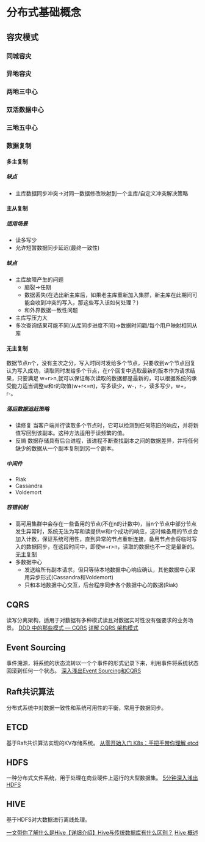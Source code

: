 # 分布式基础概念

## 容灾模式

### 同城容灾

### 异地容灾

### 两地三中心

### 双活数据中心

### 三地五中心

### 数据复制

#### 多主复制

##### 缺点

* 主库数据同步冲突->对同一数据修改映射到一个主库/自定义冲突解决策略

#### 主从复制

##### 适用场景

* 读多写少
* 允许短暂数据同步延迟(最终一致性)

##### 缺点

* 主库故障产生的问题
  * 脑裂->任期
  * 数据丢失(在选出新主库后，如果老主库重新加入集群，新主库在此期间可能会收到冲突的写入，那这些写入该如何处理？)
  * 和外界数据一致性问题
* 主库写压力大
* 多次查询结果可能不同(从库同步进度不同)->数据时间戳/每个用户映射相同从库

#### 无主复制

数据节点n个，没有主次之分，写入时同时发给多个节点，只要收到w个节点回复认为写入成功，读取同时发给多个节点，在r个回复中选取最新的版本作为请求结果，只要满足 w+r>n,就可以保证每次读取的数据都是最新的，可以根据系统的承受能力适当调整w和r的取值(w+r<=n)，写多读少，w-，r-，读多写少，w+，r-。

##### 落后数据追赶策略

* 读修复
  当客户端并行读取多个节点时，它可以检测到任何陈旧的响应，并将新值写回到该副本。这种方法适用于读频繁的值。
* 反熵
  数据存储具有后台进程，该进程不断查找副本之间的数据差异，并将任何缺少的数据从一个副本复制到另一个副本。

##### 中间件

* Riak
* Cassandra
* Voldemort

##### 容错机制

* 高可用集群中会存在一些备用的节点(不在n的计数中)，当n个节点中部分节点发生异常时，系统无法为写和读提供w和r个成功的响应，这时候备用的节点会加入计数，保证系统可用性，直到异常的节点重新连接，备用节点会将临时写入的数据同步，在这段时间中，即使w+r>n，读取的数据也不一定是最新的。
  [无主复制](https://github.com/Vonng/ddia/blob/master/ch5.md#%E6%97%A0%E4%B8%BB%E5%A4%8D%E5%88%B6)
* 多数据中心
  * 发送给所有副本请求，但只等待本地数据中心响应确认，其他数据中心采用异步形式(Cassandra和Voldemort)
  * 只和本地数据中心交互，后台程序同步各个数据中心的数据(Riak)

## CQRS

读写分离架构，适用于对数据有多种模式读且对数据实时性没有强要求的业务场景。
[DDD 中的那些模式 — CQRS](https://zhuanlan.zhihu.com/p/115685384)
[详解 CQRS 架构模式](https://www.infoq.cn/article/wdlpjosudoga34jutys9)

## Event Sourcing

事件溯源，将系统的状态流转以一个个事件的形式记录下来，利用事件将系统状态回滚到任何一个状态。
[深入浅出Event Sourcing和CQRS](http://www.imooc.com/article/40858)

## Raft共识算法

分布式系统中对数据一致性和系统可用性的平衡，常用于数据同步。

## ETCD

基于Raft共识算法实现的KV存储系统。
[从零开始入门 K8s：手把手带你理解 etcd](https://www.infoq.cn/article/zqzelyy57xgvb6ecxcfb)

## HDFS

一种分布式文件系统，用于处理在商业硬件上运行的大型数据集。
[5分钟深入浅出 HDFS](https://zhuanlan.zhihu.com/p/20267586)

## HIVE

基于HDFS对大数据进行离线处理。

[一文带你了解什么是Hive【详细介绍】Hive与传统数据库有什么区别？](https://zhuanlan.zhihu.com/p/404590016)
[Hive 概述](https://www.sqlboy.tech/pages/eb41c7/#hive-%E5%92%8C%E6%95%B0%E6%8D%AE%E5%BA%93%E7%9A%84%E5%8C%BA%E5%88%AB)
